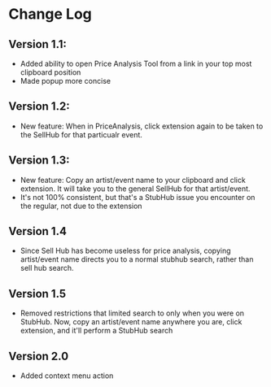 # Change Log

## Version 1.1:
- Added ability to open Price Analysis Tool from a link in your top most clipboard position
- Made popup more concise

## Version 1.2:
- New feature: When in PriceAnalysis, click extension again to be taken to the SellHub for that particualr event.

## Version 1.3:
- New feature: Copy an artist/event name to your clipboard and click extension. It will take you to the general SellHub for that artist/event.
- It's not 100% consistent, but that's a StubHub issue you encounter on the regular, not due to the extension

## Version 1.4
- Since Sell Hub has become useless for price analysis, copying artist/event name directs you to a normal stubhub search, rather than sell hub search.

## Version 1.5
- Removed restrictions that limited search to only when you were on StubHub. Now, copy an artist/event name anywhere you are, click extension, and it'll perform a   StubHub search
## Version 2.0
- Added context menu action